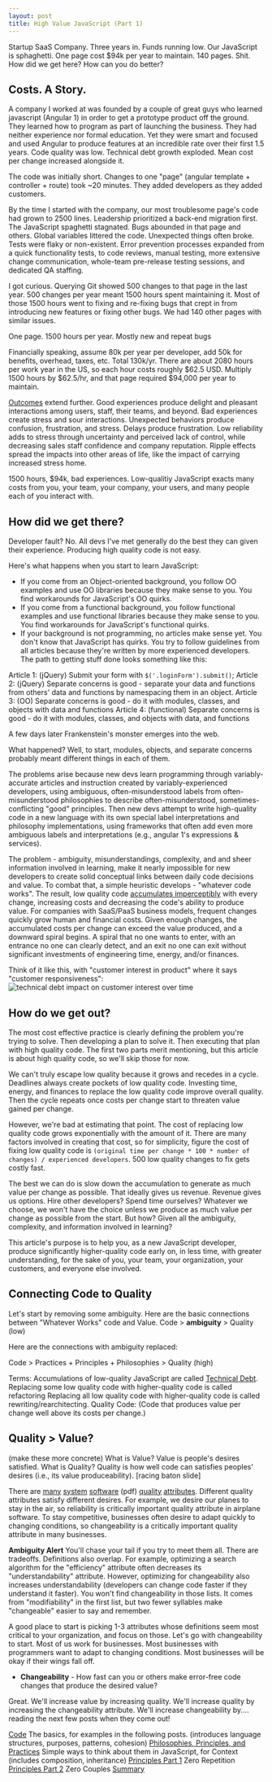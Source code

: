 ```yaml
---
layout: post
title: High Value JavaScript (Part 1)
---
```


Startup SaaS Company.  Three years in.  Funds running low.  Our JavaScript is sphaghetti.  One page cost $94k per year to maintain.  140 pages.  Shit.  How did we get here?  How can you do better?

## Costs.  A Story.
A company I worked at was founded by a couple of great guys who learned javascript (Angular 1) in order to get a prototype product off the ground.  They learned how to program as part of launching the business.  They had neither experience nor formal education.  Yet they were smart and focused and used Angular to produce features at an incredible rate over their first 1.5 years.  Code quality was low.  Technical debt growth exploded.  Mean cost per change increased alongside it.

The code was initially short.  Changes to one "page" (angular template + controller + route) took ~20 minutes.  They added developers as they added customers.

By the time I started with the company, our most troublesome page's code had grown to 2500 lines.  Leadership prioritized a back-end migration first.  The JavaScript spaghetti stagnated.  Bugs abounded in that page and others.  Global variables littered the code.  Unexpected things often broke.  Tests were flaky or non-existent.  Error prevention processes expanded from a quick functionality tests, to code reviews, manual testing, more extensive change communication, whole-team pre-release testing sessions, and dedicated QA staffing.

I got curious.  Querying Git showed 500 changes to that page in the last year.  500 changes per year meant 1500 hours spent maintaining it.  Most of those 1500 hours went to fixing and re-fixing bugs that crept in from introducing new features or fixing other bugs.  We had 140 other pages with similar issues.

One page.  1500 hours per year.  Mostly new and repeat bugs

Financially speaking, assume 80k per year per developer, add 50k for benefits, overhead, taxes, etc.  Total 130k/yr.  There are about 2080 hours per work year in the US, so each hour costs roughly $62.5 USD.  Multiply 1500 hours by $62.5/hr, and that page required $94,000 per year to maintain.

[Outcomes](https://hbr.org/2012/11/its-not-just-semantics-managing-outcomes) extend further.  Good experiences produce delight and pleasant interactions among users, staff, their teams, and beyond.  Bad experiences create stress and sour interactions.  Unexpected behaviors produce confusion, frustration, and stress.  Delays produce frustration.  Low reliability adds to stress through uncertainty and perceived lack of control, while decreasing sales staff confidence and company reputation.  Ripple effects spread the impacts into other areas of life, like the impact of carrying increased stress home.

1500 hours, $94k, bad experiences.  Low-qualitiy JavaScript exacts many costs from you, your team, your company, your users, and many people each of you interact with.

## How did we get there?
Developer fault?  No.  All devs I've met generally do the best they can given their experience.  Producing high quality code is not easy.

Here's what happens when you start to learn JavaScript:
- If you come from an Object-oriented background, you follow OO examples and use OO libraries because they make sense to you.  You find workarounds for JavaScript's OO quirks.
- If you come from a functional background, you follow functional examples and use functional libraries because they make sense to you.  You find workarounds for JavaScript's functional quirks.
- If your background is not programming, no articles make sense yet.  You don't know that JavaScript has quirks.  You try to follow guidelines from all articles because they're written by more experienced developers.  The path to getting stuff done looks something like this:

Article 1: (jQuery) Submit your form with `$('.loginForm').submit()`;
Article 2: (jQuery) Separate concerns is good - separate your data and functions from others' data and functions by namespacing them in an object.
Article 3: (OO) Separate concerns is good - do it with modules, classes, and objects with data and functions
Article 4: (functional) Separate concerns is good - do it with modules, classes, and objects with data, and functions

A few days later Frankenstein's monster emerges into the web.

What happened?  Well, to start, modules, objects, and separate concerns probably meant different things in each of them.

The problems arise because new devs learn programming through variably-accurate articles and instruction created by variably-experienced developers, using ambiguous, often-misunderstood labels from often-misunderstood philosophies to describe often-misunderstood, sometimes-conflicting "good" principles.  Then new devs attempt to write high-quality code in a new language with its own special label interpretations and philosophy implementations, using frameworks that often add even more ambiguous labels and interpretations (e.g., angular 1's expressions & services).

The problem - ambiguity, misunderstandings, complexity, and and sheer information involved in learning, make it nearly impossible for new developers to create solid conceptual links between daily code decisions and value.  To combat that, a simple heuristic develops - "whatever code works".  The result, low quality code [accumulates imperceptibly](https://en.wikipedia.org/wiki/Boiling_frog#As_metaphor) with every change, increasing costs and decreasing the code's ability to produce value.  For companies with SaaS/PaaS business models, frequent changes quickly grow human and financial costs.  Given enough changes, the accumulated costs per change can exceed the value produced, and a downward spiral begins.  A spiral that no one wants to enter, with an entrance no one can clearly detect, and an exit no one can exit without significant investments of engineering time, energy, and/or finances.

Think of it like this, with "customer interest in product" where it says "customer responsiveness":
![technical debt impact on customer interest over time](/Users/adam/Dropbox/repos/a-laughlin.github.io/assets/technical_debt_slide.jpg)

## How do we get out?

The most cost effective practice is clearly defining the problem you're trying to solve.  Then developing a plan to solve it.  Then executing that plan with high quality code.  The first two parts merit mentioning, but this article is about high quality code, so we'll skip those for now.

We can't truly escape low quality because it grows and recedes in a cycle.  Deadlines always create pockets of low quality code.  Investing time, energy, and finances to replace the low quality code improve overall quality.  Then the cycle repeats once costs per change start to threaten value gained per change.

However, we're bad at estimating that point.  The cost of replacing low quality code grows exponentially with the amount of it.  There are many factors involved in creating that cost, so for simplicity, figure the cost of fixing low quality code is `(original time per change * 100 * number of changes) / experienced developers`.  500 low quality changes to fix gets costly fast.

The best we can do is slow down the accumulation to generate as much value per change as possible.  That ideally gives us revenue.  Revenue gives us options.  Hire other developers?  Spend time ourselves?  Whatever we choose, we won't have the choice unless we produce as much value per change as possible from the start.  But how?  Given all the ambiguity, complexity, and information involved in learning?

This article's purpose is to help you, as a new JavaScript developer, produce significantly higher-quality code early on, in less time, with greater understanding, for the sake of you, your team, your organization, your customers, and everyone else involved.

## Connecting Code to Quality

Let's start by removing some ambiguity.  Here are the basic connections between "Whatever Works" code and Value.
Code > **ambiguity** > Quality (low)

Here are the connections with ambiguity replaced:

Code > Practices + Principles + Philosophies  > Quality (high)

Terms:
Accumulations of low-quality JavaScript are called [Technical Debt](https://en.wikipedia.org/wiki/Technical_debt).
Replacing some low quality code with higher-quality code is called refactoring
Replacing all low quality code with higher-quality code is called rewriting/rearchitecting.
Quality Code: (Code that produces value per change well above its costs per change.)

## Quality > Value?
(make these more concrete)
What is Value?  Value is people's desires satisfied.
What is Quality?  Quality is how well code can satisfies peoples' desires (i.e., its value produceability).
[racing baton slide]

There are [many](https://www.infoq.com/articles/atam-quality-attributes) [system](https://msdn.microsoft.com/en-us/library/ee658094.aspx) [software](https://ewh.ieee.org/r2/southern_nj/BarbacciOct03.pdf) (pdf) [quality](http://citeseerx.ist.psu.edu/viewdoc/download?doi=10.1.1.101.5016&rep=rep1&type=pdf) [attributes](https://en.wikipedia.org/wiki/List_of_system_quality_attributes).  Different quality attributes satisfy different desires.  For example, we desire our planes to stay in the air, so reliability is critically important quality attribute in airplane software.  To stay competitive, businesses often desire to adapt quickly to changing conditions, so changeability is a critically important quality attribute in many businesses.

**Ambiguity Alert**  You'll chase your tail if you try to meet them all.  There are tradeoffs.  Definitions also overlap.  For example, optimizing a search algorithm for the "efficiency" attribute often decreases its "understandability" attribute.  However, optimizing for changeability also increases understandability (developers can change code faster if they understand it faster).  You won't find changeability in those lists.  It comes from "modifiability" in the first list, but two fewer syllables make "changeable" easier to say and remember.

A good place to start is picking 1-3 attributes whose definitions seem most critical to your organization, and focus on those.  Let's go with changeability to start.  Most of us work for businesses.  Most businesses with programmers want to adapt to changing conditions.  Most businesses will be okay if their wings fall off.

  - **Changeability** - How fast can you or others make error-free code changes that produce the desired value?


Great.  We'll increase value by increasing quality.  We'll increase quality by increasing the changeability attribute.  We'll increase changeability by.... reading the next few posts when they come out!

[Code]() The basics, for examples in the following posts. (introduces language structures, purposes, patterns, cohesion)
[Philosophies, Principles, and Practices]() Simple ways to think about them in JavaScript, for Context (includes composition, inheritance)
[Principles Part 1]() Zero Repetition
[Principles Part 2]() Zero Couples
[Summary]()
